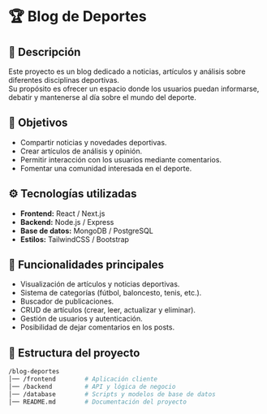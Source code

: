 # 🏆 Blog de Deportes

## 📌 Descripción
Este proyecto es un blog dedicado a noticias, artículos y análisis sobre diferentes disciplinas deportivas.  
Su propósito es ofrecer un espacio donde los usuarios puedan informarse, debatir y mantenerse al día sobre el mundo del deporte.

## 🎯 Objetivos
- Compartir noticias y novedades deportivas.
- Crear artículos de análisis y opinión.
- Permitir interacción con los usuarios mediante comentarios.
- Fomentar una comunidad interesada en el deporte.

## ⚙️ Tecnologías utilizadas
- **Frontend:** React / Next.js  
- **Backend:** Node.js / Express  
- **Base de datos:** MongoDB / PostgreSQL  
- **Estilos:** TailwindCSS / Bootstrap  

## 🚀 Funcionalidades principales
- Visualización de artículos y noticias deportivas.  
- Sistema de categorías (fútbol, baloncesto, tenis, etc.).  
- Buscador de publicaciones.  
- CRUD de artículos (crear, leer, actualizar y eliminar).  
- Gestión de usuarios y autenticación.  
- Posibilidad de dejar comentarios en los posts.  

## 📂 Estructura del proyecto
```bash
/blog-deportes
│── /frontend        # Aplicación cliente
│── /backend         # API y lógica de negocio
│── /database        # Scripts y modelos de base de datos
│── README.md        # Documentación del proyecto

